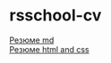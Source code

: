 # rsschool-cv
[Резюме md](https://meirbekashirbayev.github.io/rsschool-cv/cv)  
[Резюме html and css](https://meirbekashirbayev.github.io/rsschool-cv/)
